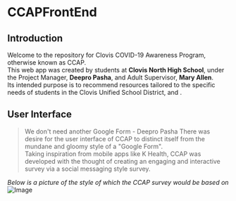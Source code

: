 # CCAPFrontEnd

## Introduction
Welcome to the repository for Clovis COVID-19 Awareness Program, otherwise known as CCAP. <br />
This web app was created by students at **Clovis North High School**, under the Project Manager, **Deepro Pasha**, and Adult Supervisor, **Mary Allen**.<br />
Its intended purpose is to recommend resources tailored to the specific needs of students in the Clovis Unified School District, and .<br />

## User Interface
>   We don't need another Google Form - Deepro Pasha
There was desire for the user interface of CCAP to distinct itself from the mundane and gloomy style of a "Google Form". <br />
Taking inspiration from mobile apps like K Health, CCAP was developed with the thought of creating an engaging and interactive survey via a social messaging style survey. <br />

*Below is a picture of the style of which the CCAP survey would be based on*
![Image](https://khealth.ai/wp-content/uploads/2020/10/nasal-header.png)
<br />